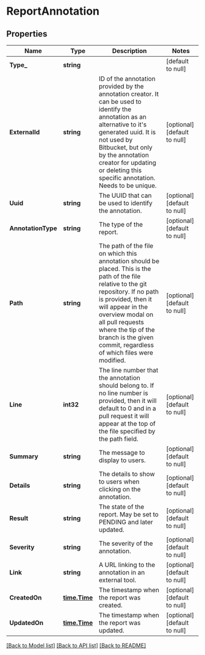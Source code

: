 # ReportAnnotation

## Properties
Name | Type | Description | Notes
------------ | ------------- | ------------- | -------------
**Type_** | **string** |  | [default to null]
**ExternalId** | **string** | ID of the annotation provided by the annotation creator. It can be used to identify the annotation as an alternative to it&#39;s generated uuid. It is not used by Bitbucket, but only by the annotation creator for updating or deleting this specific annotation. Needs to be unique. | [optional] [default to null]
**Uuid** | **string** | The UUID that can be used to identify the annotation. | [optional] [default to null]
**AnnotationType** | **string** | The type of the report. | [optional] [default to null]
**Path** | **string** | The path of the file on which this annotation should be placed. This is the path of the file relative to the git repository. If no path is provided, then it will appear in the overview modal on all pull requests where the tip of the branch is the given commit, regardless of which files were modified. | [optional] [default to null]
**Line** | **int32** | The line number that the annotation should belong to. If no line number is provided, then it will default to 0 and in a pull request it will appear at the top of the file specified by the path field. | [optional] [default to null]
**Summary** | **string** | The message to display to users. | [optional] [default to null]
**Details** | **string** | The details to show to users when clicking on the annotation. | [optional] [default to null]
**Result** | **string** | The state of the report. May be set to PENDING and later updated. | [optional] [default to null]
**Severity** | **string** | The severity of the annotation. | [optional] [default to null]
**Link** | **string** | A URL linking to the annotation in an external tool. | [optional] [default to null]
**CreatedOn** | [**time.Time**](time.Time.md) | The timestamp when the report was created. | [optional] [default to null]
**UpdatedOn** | [**time.Time**](time.Time.md) | The timestamp when the report was updated. | [optional] [default to null]

[[Back to Model list]](../README.md#documentation-for-models) [[Back to API list]](../README.md#documentation-for-api-endpoints) [[Back to README]](../README.md)


